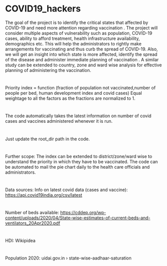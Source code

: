 # COVID19_hackers
The goal of the project is to identify the critical states that affected by COVID-19 and need more attention regarding vaccination . The project will consider multiple aspects of vulnerability such as population, COVID-19 cases, ability to afford treatment, health infrastructure availability, demographics etc. This will help the administrators to rightly make arrangements for vaccinating and thus curb the spread of COVID-19.  Also, we will get an insight into which state is more affected, identify the spread of the disease and administer immediate planning of vaccination . A similar study can be extended to country, zone and ward wise analysis for effective planning of administering the vaccination. 
#
#
Priority index = function (fraction of population not vaccinated,number of people per bed, human development index and covid cases)
Equal weightage to all the factors as the fractions are normalized to 1.
#
#
The code automatically takes the latest information on number of covid cases and vaccines administered whenever it is run.
#
#
Just update the root_dir path in the code.
#
#
Further scope: The index can be extended to district/zone/ward wise to understand the priority in which they have to be vaccinated. The code can be automated to mail the pie chart daily to the health care officials and administrators.
#
#
Data sources:
Info on latest covid data (cases and vaccine): https://api.covid19india.org/csv/latest
#
Number of beds available: https://cddep.org/wp-content/uploads/2020/04/State-wise-estimates-of-current-beds-and-ventilators_20Apr2020.pdf
#
HDI: Wikipidea
#
Population 2020: uidai.gov.in › state-wise-aadhaar-saturation


